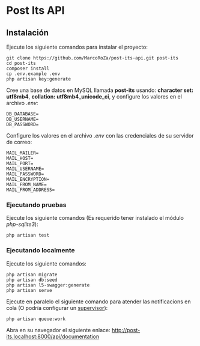 # Post Its API

## Instalación

Ejecute los siguiente comandos para instalar el proyecto:

```
git clone https://github.com/MarcoRoZa/post-its-api.git post-its
cd post-its
composer install
cp .env.example .env
php artisan key:generate
```

Cree una base de datos en MySQL llamada <b>post-its</b> usando: <b>character set: utf8mb4</b>, <b>collation: utf8mb4_unicode_ci</b>, y configure los valores en el archivo <em>.env</em>:

```
DB_DATABASE=
DB_USERNAME=
DB_PASSWORD=
```


Configure los valores en el archivo <em>.env</em> con las credenciales de su servidor de correo:

```
MAIL_MAILER=
MAIL_HOST=
MAIL_PORT=
MAIL_USERNAME=
MAIL_PASSWORD=
MAIL_ENCRYPTION=
MAIL_FROM_NAME=
MAIL_FROM_ADDRESS=
```

### Ejecutando pruebas

Ejecute los siguiente comandos (Es requerido tener instalado el módulo <em>php-sqlite3</em>):

```
php artisan test
```

### Ejecutando localmente

Ejecute los siguiente comandos:

```
php artisan migrate
php artisan db:seed
php artisan l5-swagger:generate
php artisan serve
```

Ejecute en paralelo el siguiente comando para atender las notificacions en cola (O podría configurar un <a href="https://laravel.com/docs/7.x/queues#supervisor-configuration"> supervisor</a>):

```
php artisan queue:work
```

Abra en su navegador el siguiente enlace: <a href="http://post-its.localhost:8000/api/documentation">http://post-its.localhost:8000/api/documentation </a>
